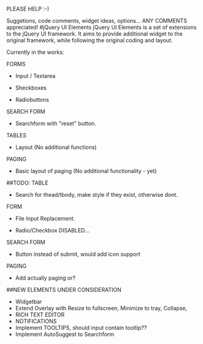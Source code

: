 PLEASE HELP :-)

Suggetions, code comments, widget ideas, options... ANY COMMENTS appreciated!
#jQuery UI Elements
jQuery UI Elements is a set of extensions to the jQuery UI framework.
It aims to provide additional widget to the original framework, while following the original coding and layout.

Currently in the works:

FORMS

* Input / Textarea

* Sheckboxes

* Radiobuttons

SEARCH FORM

* Searchform with "reset" button.

TABLES

* Layout (No additional functions)

 PAGING
 
 * Basic layout of paging (No additional functionality - yet)
 
##TODO:
TABLE

* Search for thead/tbody, make style if they exist, otherwise dont.

FORM

* File Input Replacement.

* Radio/Checkbox DISABLED...

SEARCH FORM

* Button instead of submit, would add icon support

PAGING

* Add actually paging or?

##NEW ELEMENTS UNDER CONSIDERATION
* Widgetbar
* Extend Overlay with Resize to fullscreen, Minimize to tray, Collapse, 
* RICH TEXT EDITOR
* NOTIFICATIONS
* Implement TOOLTIPS, should input contain tooltip??
* Implement AutoSuggest to Searchform